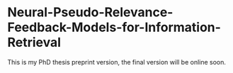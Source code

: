 # Neural-Pseudo-Relevance-Feedback-Models-for-Information-Retrieval

This is my PhD thesis preprint version, the final version will be online soon.

